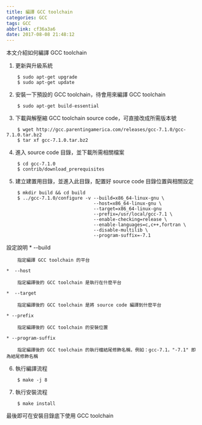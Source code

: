 ```yaml
---
title: 編譯 GCC toolchain
categories: GCC
tags: GCC
abbrlink: cf36a3a6
date: 2017-08-08 21:48:12
---
```


本文介紹如何編譯 GCC toolchain

1.  更新與升級系統
```
    $ sudo apt-get upgrade
    $ sudo apt-get update
```
2.  安裝一下預設的 GCC toolchain，待會用來編譯 GCC toolchain
```
    $ sudo apt-get build-essential
```
3.  下載與解壓縮 GCC toolchain source code，可直接改成所需版本號
```    
    $ wget http://gcc.parentingamerica.com/releases/gcc-7.1.0/gcc-7.1.0.tar.bz2
    $ tar xf gcc-7.1.0.tar.bz2
```
4.  進入 source code 目錄，並下載所需相關檔案
```
    $ cd gcc-7.1.0
    $ contrib/download_prerequisites
```
5.  建立建置用目錄，並進入此目錄，配置好 source code 目錄位置與相關設定
```
    $ mkdir build && cd build
    $ ../gcc-7.1.0/configure -v --build=x86_64-linux-gnu \
                                --host=x86_64-linux-gnu \
                                --target=x86_64-linux-gnu 
                                --prefix=/usr/local/gcc-7.1 \
                                --enable-checking=release \
                                --enable-languages=c,c++,fortran \
                                --disable-multilib \
                                --program-suffix=-7.1 
```
  設定說明
    *  --build

        指定編譯 GCC toolchain 的平台

    *  --host

        指定編譯後的 GCC toolchain 是執行在什麼平台

    *  --target

        指定編譯後的 GCC toolchain 是將 source code 編譯到什麼平台

    * --prefix

        指定編譯後的 GCC toolchain 的安裝位置

    * --program-suffix

        指定編譯後的 GCC toolchain 的執行檔結尾修飾名稱，例如：gcc-7.1，"-7.1" 即為結尾修飾名稱

6.  執行編譯流程  
```
    $ make -j 8 
```
7.  執行安裝流程
```
    $ make install
```

最後即可在安裝目錄底下使用 GCC toolchain
